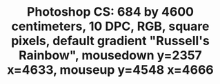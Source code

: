 ---
inv_num: 2015-055
add_credit:
url: 2015-055-photoshop-cs
title: 'Photoshop CS: 684 by 4600 centimeters, 10 DPC, RGB, square pixels, default
  gradient "Russell''s Rainbow", mousedown y=2357 x=4633, mouseup y=4548 x=4666'
year: '2015'
display_year: '2015'
medium: Carpet
dims:
pitch:
ps:
live_url:
youtube:
related_code:
subheading:
download:
commission:
related:
layout: things-i-made
---